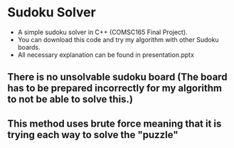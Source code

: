 # Sudoku Solver
- A simple sudoku solver in C++ (COMSC165 Final Project).
- You can download this code and try my algorithm with other Sudoku boards.
- All necessary explanation can be found in presentation.pptx
## There is no unsolvable sudoku board (The board has to be prepared incorrectly for my algorithm to not be able to solve this.) 
## This method uses brute force meaning that it is trying each way to solve the "puzzle"

